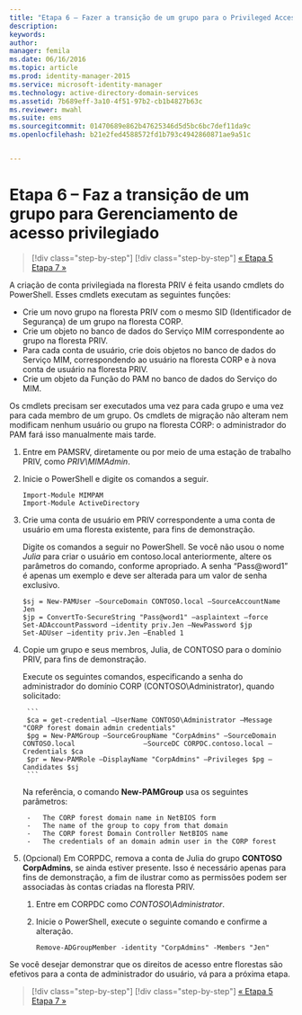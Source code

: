 ```yaml
---
title: "Etapa 6 – Fazer a transição de um grupo para o Privileged Access Management | Microsoft Identity Manager"
description: 
keywords: 
author: 
manager: femila
ms.date: 06/16/2016
ms.topic: article
ms.prod: identity-manager-2015
ms.service: microsoft-identity-manager
ms.technology: active-directory-domain-services
ms.assetid: 7b689eff-3a10-4f51-97b2-cb1b4827b63c
ms.reviewer: mwahl
ms.suite: ems
ms.sourcegitcommit: 01470689e862b47625346d5d5bc6bc7def11da9c
ms.openlocfilehash: b21e2fed4588572fd1b793c4942860871ae9a51c


---
```


# Etapa 6 – Faz a transição de um grupo para Gerenciamento de acesso privilegiado

>[!div class="step-by-step"]
[!div class="step-by-step"] [« Etapa 5 ](step-5-establish-trust-between-priv-corp-forests.md)
[Etapa 7 »](step-7-elevate-user-access.md)

A criação de conta privilegiada na floresta PRIV é feita usando cmdlets do PowerShell. Esses cmdlets executam as seguintes funções:

- Crie um novo grupo na floresta PRIV com o mesmo SID (Identificador de Segurança) de um grupo na floresta CORP.  
- Crie um objeto no banco de dados do Serviço MIM correspondente ao grupo na floresta PRIV.  
- Para cada conta de usuário, crie dois objetos no banco de dados do Serviço MIM, correspondendo ao usuário na floresta CORP e à nova conta de usuário na floresta PRIV.  
- Crie um objeto da Função do PAM no banco de dados do Serviço do MIM.  

Os cmdlets precisam ser executados uma vez para cada grupo e uma vez para cada membro de um grupo. Os cmdlets de migração não alteram nem modificam nenhum usuário ou grupo na floresta CORP: o administrador do PAM fará isso manualmente mais tarde.

1. Entre em PAMSRV, diretamente ou por meio de uma estação de trabalho PRIV, como *PRIV\MIMAdmin*.

2.  Inicie o PowerShell e digite os comandos a seguir.

    ```
    Import-Module MIMPAM
    Import-Module ActiveDirectory
    ```

3.  Crie uma conta de usuário em PRIV correspondente a uma conta de usuário em uma floresta existente, para fins de demonstração.

    Digite os comandos a seguir no PowerShell.  Se você não usou o nome *Julia* para criar o usuário em contoso.local anteriormente, altere os parâmetros do comando, conforme apropriado. A senha “Pass@word1” é apenas um exemplo e deve ser alterada para um valor de senha exclusivo.

    ```
    $sj = New-PAMUser –SourceDomain CONTOSO.local –SourceAccountName Jen
    $jp = ConvertTo-SecureString "Pass@word1" –asplaintext –force
    Set-ADAccountPassword –identity priv.Jen –NewPassword $jp
    Set-ADUser –identity priv.Jen –Enabled 1
    ```

4. Copie um grupo e seus membros, Julia, de CONTOSO para o domínio PRIV, para fins de demonstração.

    Execute os seguintes comandos, especificando a senha do administrador do domínio CORP (CONTOSO\Administrator), quando solicitado:

        ```
        $ca = get-credential –UserName CONTOSO\Administrator –Message "CORP forest domain admin credentials"
        $pg = New-PAMGroup –SourceGroupName "CorpAdmins" –SourceDomain CONTOSO.local                 –SourceDC CORPDC.contoso.local –Credentials $ca
        $pr = New-PAMRole –DisplayName "CorpAdmins" –Privileges $pg –Candidates $sj
        ```

    Na referência, o comando **New-PAMGroup** usa os seguintes parâmetros:

        -   The CORP forest domain name in NetBIOS form  
        -   The name of the group to copy from that domain  
        -   The CORP forest Domain Controller NetBIOS name  
        -   The credentials of an domain admin user in the CORP forest  

5.  (Opcional) Em CORPDC, remova a conta de Julia do grupo **CONTOSO CorpAdmins**, se ainda estiver presente.  Isso é necessário apenas para fins de demonstração, a fim de ilustrar como as permissões podem ser associadas às contas criadas na floresta PRIV.

    1.  Entre em CORPDC como *CONTOSO\Administrator*.

    2.  Inicie o PowerShell, execute o seguinte comando e confirme a alteração.

        ```
        Remove-ADGroupMember -identity "CorpAdmins" -Members "Jen"
        ```


Se você desejar demonstrar que os direitos de acesso entre florestas são efetivos para a conta de administrador do usuário, vá para a próxima etapa.

>[!div class="step-by-step"]
[!div class="step-by-step"] [« Etapa 5 ](step-5-establish-trust-between-priv-corp-forests.md)
[Etapa 7 »](step-7-elevate-user-access.md)



<!--HONumber=Jul16_HO2-->


